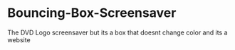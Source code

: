 # Bouncing-Box-Screensaver
The DVD Logo screensaver but its a box that doesnt change color and its a website
